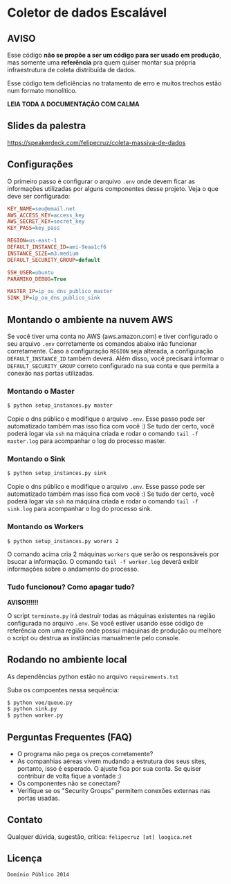 # Coletor de dados Escalável

## AVISO

Esse código **não se propõe a ser um código para ser usado em produção**, mas somente uma **referência** pra quem quiser montar sua própria infraestrutura de coleta distribuída de dados.

Esse código tem deficiências no tratamento de erro e muitos trechos estão num formato monolítico.

**LEIA TODA A DOCUMENTAÇÃO COM CALMA**

## Slides da palestra

https://speakerdeck.com/felipecruz/coleta-massiva-de-dados

## Configurações

O primeiro passo é configurar o arquivo `.env` onde devem ficar as informações utilizadas por alguns componentes desse projeto. Veja o que deve ser configurado:

```ini
KEY_NAME=seu@email.net
AWS_ACCESS_KEY=access_key
AWS_SECRET_KEY=secret_key
KEY_PASS=key_pass

REGION=us-east-1
DEFAULT_INSTANCE_ID=ami-9eaa1cf6
INSTANCE_SIZE=m3.medium
DEFAULT_SECURITY_GROUP=default

SSH_USER=ubuntu
PARAMIKO_DEBUG=True

MASTER_IP=ip_ou_dns_publico_master
SINK_IP=ip_ou_dns_publico_sink
```

## Montando o ambiente na nuvem AWS

Se você tiver uma conta no AWS (aws.amazon.com) e tiver configurado o seu arquivo `.env` corretamente os comandos abaixo irão funcionar corretamente. Caso a configuração `REGION` seja alterada, a configuração `DEFAULT_INSTANCE_ID` também deverá. Além disso, você precisará informar o `DEFAULT_SECURITY_GROUP` correto configurado na sua conta e que permita a conexão nas portas utilizadas.

### Montando o Master

```sh
$ python setup_instances.py master
```

Copie o dns público e modifique o arquivo `.env`. Esse passo pode ser automatizado também mas isso fica com você :) Se tudo der certo, você poderá logar via `ssh` na máquina criada e rodar o comando `tail -f master.log` para acompanhar o log do processo master.

### Montando o Sink

```sh
$ python setup_instances.py sink
```

Copie o dns público e modifique o arquivo `.env`. Esse passo pode ser automatizado também mas isso fica com você :) Se tudo der certo, você poderá logar via `ssh` na máquina criada e rodar o comando `tail -f sink.log` para acompanhar o log do processo sink.

### Montando os Workers

```sh
$ python setup_instances.py worers 2
```

O comando acima cria 2 máquinas `workers` que serão os responsáveis por bsucar a informação. O comando `tail -f worker.log` deverá exibir informações sobre o andamento do processo. 

### Tudo funcionou? Como apagar tudo?

**AVISO!!!!!!**

O script `terminate.py` irá destruir todas as máquinas existentes na região configurada no arquivo `.env`. Se você estiver usando esse código de referência com uma região onde possui máquinas de produção ou melhore o script ou destrua as instâncias manualmente pelo console.

## Rodando no ambiente local

As dependências python estão no arquivo `requirements.txt`

Suba os compoentes nessa sequência:

```sh
$ python voe/queue.py
$ python sink.py
$ python worker.py
```

## Perguntas Frequentes (FAQ)

* O programa não pega os preços corretamente?
 * As companhias aéreas vivem mudando a estrutura dos seus sites, portanto, isso é esperado. O ajuste fica por sua conta. Se quiser contribuir de volta fique a vontade :)
* Os componentes não se conectam?
 * Verifique se os "Security Groups" permitem conexões externas nas portas usadas.

## Contato

Qualquer dúvida, sugestão, crítica: `felipecruz [at] loogica.net`

## Licença 

```Domínio Público 2014```

